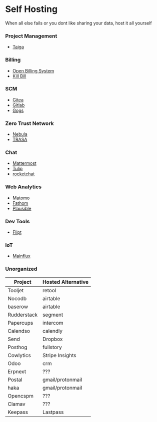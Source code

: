 # Self Hosting

When all else fails or you dont like sharing your data, host it all yourself

### Project Management 
* [Taiga](https://taiga.io/)

### Billing
* [Open Billing System](https://www.openbillingsystem.com/)
* [Kill Bill](https://killbill.io/)

### SCM
* [Gitea](https://gitea.io)
* [Gitlab](https://gitlab.com/)
* [Gogs](https://gogs.io/)

### Zero Trust Network
* [Nebula](https://github.com/slackhq/nebula)
* [TRASA](https://trasa.io)

### Chat
* [Mattermost](https://mattermost.com/)
* [Tulip](https://www.tulip.com/)
* [rocketchat](https://rocket.chat/)

### Web Analytics
* [Matomo](https://matomo.org/)
* [Fathom](https://usefathom.com/)
* [Plausible](https://plausible.io/)

### Dev Tools
* [Flipt](https://flipt.io/)

### IoT
* [Mainflux](https://www.mainflux.com/)

### Unorganized

| Project | Hosted Alternative |
| ------- | ------------------ |
| Tooljet | retool |
| Nocodb  | airtable |
| baserow | airtable |
| Rudderstack | segment |
| Papercups | intercom |
| Calendso | calendly |
| Send | Dropbox |
| Posthog | fullstory |
| Cowlytics | Stripe Insights |
| Odoo | crm |
| Erpnext | ??? |
| Postal | gmail/protonmail |
| haka | gmail/protonmail |
| Opencspm | ??? |
| Clamav | ??? |
| Keepass | Lastpass | 